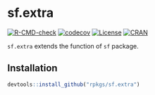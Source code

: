 # sf.extra  

<!-- badges: start -->
[![R-CMD-check](https://github.com/rpkgs/sf.extra/workflows/R-CMD-check/badge.svg)](https://github.com/rpkgs/sf.extra/actions)
[![codecov](https://codecov.io/gh/rpkgs/sf.extra/branch/master/graph/badge.svg)](https://codecov.io/gh/rpkgs/sf.extra)
[![License](http://img.shields.io/badge/license-GPL%20%28%3E=%203%29-brightgreen.svg?style=flat)](http://www.gnu.org/licenses/gpl-2.0.html)
[![CRAN](http://www.r-pkg.org/badges/version/sf.extra)](https://cran.r-project.org/package=sf.extra)
<!-- badges: end -->

`sf.extra` extends the function of `sf` package.

## Installation
``` r
devtools::install_github("rpkgs/sf.extra")
```
